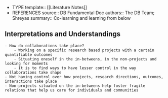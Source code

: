 - TYPE
  template:: [[Literature Notes]]
- REFERENCES
  source:: DB Fundamental Doc
  authors:: The DB Team; Shreyas
  summary:: Co-learning and learning from below
## Interpretations and Understandings
	- How do collaborations take place?
		- Working on a specific research based projects with a certain quantifiable outcomes
		- Situating oneself in the in-betweens, in the non-projects and looking for moments
		- It is to find ways to have lesser control in the way collaborations take shape
	- Not having control over how projects, research directions, outcomes, interactions take place
	- Non-projects situated on the in-betweens help foster fragile relations that help us care for individuals and communities